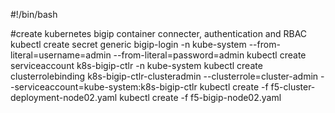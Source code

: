 #!/bin/bash

#create kubernetes bigip container connecter, authentication and RBAC
kubectl create secret generic bigip-login -n kube-system --from-literal=username=admin --from-literal=password=admin
kubectl create serviceaccount k8s-bigip-ctlr -n kube-system
kubectl create clusterrolebinding k8s-bigip-ctlr-clusteradmin --clusterrole=cluster-admin --serviceaccount=kube-system:k8s-bigip-ctlr
kubectl create -f f5-cluster-deployment-node02.yaml
kubectl create -f f5-bigip-node02.yaml